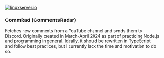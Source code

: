 
[![linuxserver.io](https://i.imgur.com/3VCnMZy.png)](https://github.com/relitrix/trackcombot)
### CommRad (CommentsRadar)
Fetches new comments from a YouTube channel and sends them to Discord. Originally created in March-April 2024 as part of practicing Node.js and programming in general. Ideally, it should be rewritten in TypeScript and follow best practices, but I currently lack the time and motivation to do so.